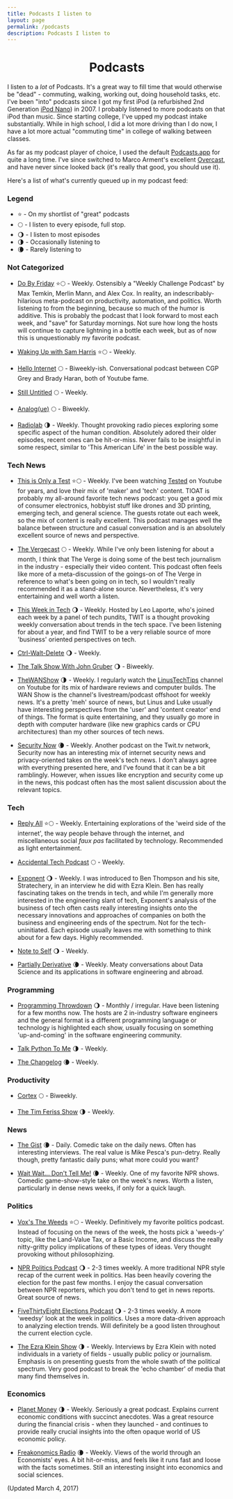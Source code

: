 ```yaml
---
title: Podcasts I listen to
layout: page
permalink: /podcasts
description: Podcasts I listen to
---
```


<h1 style="text-align: center;">Podcasts</h1>

I listen to a _lot_ of Podcasts. It's a great way to fill time that would otherwise be "dead" - commuting, walking, working out, doing household tasks, etc. I've been "into" podcasts since I got my first iPod (a refurbished 2nd Generation [iPod Nano](https://en.wikipedia.org/wiki/IPod_Nano#2nd_generation)) in 2007. I probably listened to more podcasts on that iPod than music. Since starting college, I've upped my podcast intake substantially. While in high school, I did a lot more driving than I do now, I have a lot more actual "commuting time" in college of walking between classes.

As far as my podcast player of choice, I used the default [Podcasts.app](https://itunes.apple.com/us/app/podcasts/id525463029?mt=8) for quite a long time. I've since switched to Marco Arment's excellent [Overcast](https://overcast.fm), and have never since looked back (it's really that good, you should use it).

Here's a list of what's currently queued up in my podcast feed:

### Legend

* :star: - On my shortlist of "great" podcasts
* :full_moon: - I listen to every episode, full stop.
* :waning_gibbous_moon: - I listen to most episodes
* :last_quarter_moon: - Occasionally listening to
* :waning_crescent_moon: - Rarely listening to

### Not Categorized

* [Do By Friday](http://dobyfriday.com/) :star::full_moon: - Weekly. Ostensibly a "Weekly Challenge Podcast" by Max Temkin, Merlin Mann, and Alex Cox. In reality, an indescribably-hilarious meta-podcast on productivity, automation, and politics. Worth listening to from the beginning, because so much of the humor is additive. This is probably the podcast that I look forward to most each week, and "save" for Saturday mornings. Not sure how long the hosts will continue to capture lightning in a bottle each week, but as of now this is unquestionably my favorite podcast.

* [Waking Up with Sam Harris](https://soundcloud.com/samharrisorg) :star::full_moon: - Weekly.

* [Hello Internet](http://www.hellointernet.fm/) :full_moon: - Biweekly-ish. Conversational podcast between CGP Grey and Brady Haran, both of Youtube fame.

* [Still Untitled](http://www.tested.com/still-untitled-the-adam-savage-project/) :full_moon: - Weekly.

* [Analog(ue)](https://www.relay.fm/analogue) :full_moon: - Biweekly.

* [Radiolab](http://www.radiolab.org/series/podcasts/) :last_quarter_moon: - Weekly. Thought provoking radio pieces exploring some specific aspect of the human condition. Absolutely adored their older episodes, recent ones can be hit-or-miss. Never fails to be insightful in some respect, similar to 'This American Life' in the best possible way.

### Tech News

* [This is Only a Test](http://www.tested.com/this-is-only-a-test/) :star::full_moon: - Weekly. I've been watching [Tested](https://www.youtube.com/user/testedcom) on Youtube for years, and love their mix of 'maker' and 'tech' content. TIOAT is probably my all-around favorite tech news podcast: you get a good mix of consumer electronics, hobbyist stuff like drones and 3D printing, emerging tech, and general science. The guests rotate out each week, so the mix of content is really excellent. This podcast manages well the balance between structure and casual conversation and is an absolutely excellent source of news and perspective.

* [The Vergecast](http://www.theverge.com/label/the-vergecast) :full_moon: - Weekly. While I've only been listening for about a month, I think that The Verge is doing some of the best tech journalism in the industry - especially their video content. This podcast often feels like more of a meta-discussion of the goings-on of The Verge in reference to what's been going on in tech, so I wouldn't really recommended it as a stand-alone source. Nevertheless, it's very entertaining and well worth a listen.

* [This Week in Tech](https://twit.tv/shows/this-week-in-tech) :waning_gibbous_moon: - Weekly. Hosted by Leo Laporte, who's joined each week by a panel of tech pundits, TWIT is a thought provoking weekly conversation about trends in the tech space. I've been listening for about a year, and find TWIT to be a very reliable source of more 'business' oriented perspectives on tech. 

* [Ctrl-Walt-Delete](http://www.theverge.com/ctrl-walt-delete) :waning_gibbous_moon: - Weekly.

* [The Talk Show With John Gruber](https://daringfireball.net/thetalkshow/) :waning_gibbous_moon: - Biweekly.

* [TheWANShow](https://soundcloud.com/thewanshow) :last_quarter_moon: - Weekly. I regularly watch the [LinusTechTips](https://www.youtube.com/user/LinusTechTips) channel on Youtube for its mix of hardware reviews and computer builds. The WAN Show is the channel's livestream/podcast offshoot for weekly news. It's a pretty 'meh' source of news, but Linus and Luke usually have interesting perspectives from the 'user' and 'content creator' end of things. The format is quite entertaining, and they usually go more in depth with computer hardware (like new graphics cards or CPU architectures) than my other sources of tech news.

* [Security Now](https://twit.tv/shows/security-now) :waning_crescent_moon: - Weekly. Another podcast on the Twit.tv network, Security now has an interesting mix of internet security news and privacy-oriented takes on the week's tech news. I don't always agree with everything presented here, and I've found that it can be a bit ramblingly. However, when issues like encryption and security come up in the news, this podcast often has the most salient discussion about the relevant topics.

### Tech

* [Reply All](https://gimletmedia.com/show/reply-all/) :star::full_moon: - Weekly. Entertaining explorations of the 'weird side of the internet', the way people behave through the internet, and miscellaneous social *faux pas* facilitated by technology. Recommended as light entertainment.

* [Accidental Tech Podcast](http://atp.fm) :full_moon: - Weekly.

* [Exponent](http://exponent.fm/) :waning_gibbous_moon: - Weekly. I was introduced to Ben Thompson and his site, Stratechery, in an interview he did with Ezra Klein. Ben has really fascinating takes on the trends in tech, and while I'm generally more interested in the engineering slant of tech, Exponent's analysis of the business of tech often casts really interesting insights onto the necessary innovations and approaches of companies on both the business and engineering ends of the spectrum. Not for the tech-uninitiated. Each episode usually leaves me with something to think about for a few days. Highly recommended.

* [Note to Self](https://www.wnyc.org/shows/notetoself) :waning_gibbous_moon: - Weekly.

* [Partially Derivative](http://www.partiallyderivative.com/) :waning_crescent_moon: - Weekly. Meaty conversations about Data Science and its applications in software engineering and abroad.


### Programming

* [Programming Throwdown](http://www.programmingthrowdown.com/) :waning_gibbous_moon: - Monthly / irregular. Have been listening for a few months now. The hosts are 2 in-industry software engineers and the general format is a different programming language or technology is highlighted each show, usually focusing on something 'up-and-coming' in the software engineering community.

* [Talk Python To Me](https://talkpython.fm/) :last_quarter_moon: - Weekly.

* [The Changelog](https://changelog.com/podcast) :waning_crescent_moon: - Weekly.

### Productivity

* [Cortex](https://www.relay.fm/cortex) :full_moon: - Biweekly.

* [The Tim Feriss Show](http://tim.blog/podcast/) :last_quarter_moon: - Weekly.

### News

* [The Gist](http://www.slate.com/articles/podcasts/gist.html) :waning_crescent_moon: - Daily. Comedic take on the daily news. Often has interesting interviews. The real value is Mike Pesca's pun-detry. Really though, pretty fantastic daily puns; what more could you want?


* [Wait Wait... Don't Tell Me!](http://www.npr.org/podcasts/344098539/wait-wait-don-t-tell-me) :waning_crescent_moon: - Weekly. One of my favorite NPR shows. Comedic game-show-style take on the week's news. Worth a listen, particularly in dense news weeks, if only for a quick laugh.

### Politics

* [Vox's The Weeds](http://www.vox.com/the-weeds) :star::full_moon: - Weekly. Definitively my favorite politics podcast. Instead of focusing on the news of the week, the hosts pick a 'weeds-y' topic, like the Land-Value Tax, or a Basic Income, and discuss the really nitty-gritty policy implications of these types of ideas. Very thought provoking without philosophizing.


* [NPR Politics Podcast](http://www.npr.org/podcasts/510310/npr-politics-podcast) :waning_gibbous_moon: - 2-3 times weekly. A more traditional NPR style recap of the current week in politics. Has been heavily covering the election for the past few months. I enjoy the casual conversation between NPR reporters, which you don't tend to get in news reports. Great source of news. 


* [FiveThirtyEight Elections Podcast](https://fivethirtyeight.com/tag/elections-podcast/) :waning_gibbous_moon: - 2-3 times weekly. A more 'weedsy' look at the week in politics. Uses a more data-driven approach to analyzing election trends. Will definitely be a good listen throughout the current election cycle. 


* [The Ezra Klein Show](https://itunes.apple.com/us/podcast/the-ezra-klein-show/id1081584611?mt=2) :last_quarter_moon: - Weekly. Interviews by Ezra Klein with noted individuals in a variety of fields - usually public policy or journalism. Emphasis is on presenting guests from the whole swath of the political spectrum. Very good podcast to break the 'echo chamber' of media that many find themselves in.


### Economics

* [Planet Money](http://www.npr.org/podcasts/510289/planet-money) :last_quarter_moon: - Weekly. Seriously a great podcast. Explains current economic conditions with succinct anecdotes. Was a great resource during the financial crisis - when they launched - and continues to provide really crucial insights into the often opaque world of US economic policy.


* [Freakonomics Radio](http://www.stitcher.com/podcast/freakonomics-radio) :waning_crescent_moon: - Weekly. Views of the world through an Economists' eyes. A bit hit-or-miss, and feels like it runs fast and loose with the facts sometimes. Still an interesting insight into economics and social sciences.


(Updated March 4, 2017)